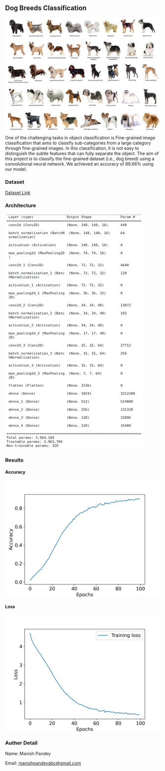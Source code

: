 
<!-- Dog Breeds Classification -->
## Dog Breeds Classification

![Solution](https://raw.githubusercontent.com/Man1ish/deeplearning_dogbreeds/master/dogbreed.jpg)
One of the challenging tasks in object classification is Fine-grained image classification that aims to classify sub-categories from a large category through fine-grained images. In this classification, it is not easy to distinguish the subtle features that can fully separate the object. The aim of this project is to classify the fine-grained dataset (i.e., dog breed) using a convolutional neural network. We achieved an accuracy of 89.66% using our model.


### Dataset

[Dataset Link](https://www.kaggle.com/c/dog-breed-identification/data)


### Architecture
![Solution](https://raw.githubusercontent.com/Man1ish/deeplearning_dogbreeds/master/architecture.png)





### Results
#### Accuracy
![Solution](https://raw.githubusercontent.com/Man1ish/deeplearning_dogbreeds/master/dog-accuracy.png)

#### Loss
![Solution](https://raw.githubusercontent.com/Man1ish/deeplearning_dogbreeds/master/loss.png)


### Auther Detail
Name: Manish Pandey

Email: manishpandeyabc@gmail.com